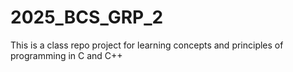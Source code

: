# 2025_BCS_GRP_2
This is a class repo project for learning concepts and principles of programming in C and C++
